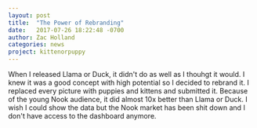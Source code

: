 ```yaml
---
layout: post
title:  "The Power of Rebranding"
date:   2017-07-26 18:22:48 -0700
author: Zac Holland
categories: news
project: kittenorpuppy
---
```


When I released Llama or Duck, it didn't do as well as I thouhgt it would. I knew it was a good concept with high potential so I decided to rebrand it. I replaced every picture with puppies and kittens and submitted it. Because of the young Nook audience, it did almost 10x better than Llama or Duck. 
I wish I could show the data but the Nook market has been shit down and I don't have access to the dashboard anymore.
